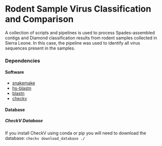 # Rodent Sample Virus Classification and Comparison
A collection of scripts and pipelines is used to process Spades-assembled contigs and Diamond classification results from rodent samples collected in Sierra Leone. In this case, the pipeline was used to identify all virus sequences present in the samples.

### Dependencies
#### Software
* [snakemake](https://github.com/snakemake/snakemake)
* [hs-blastn](https://github.com/chenying2016/queries/tree/master/hs-blastn-src)
* [blastn](https://ftp.ncbi.nlm.nih.gov/blast/executables/blast+/LATEST/)
* [checkv](https://bitbucket.org/berkeleylab/checkv/src/master/)

#### Database
##### CheckV Database
If you install CheckV using conda or pip you will need to download the database:
`checkv download_database ./`
